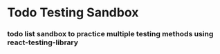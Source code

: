 #   Todo Testing Sandbox


### todo list sandbox to practice multiple testing methods using react-testing-library
